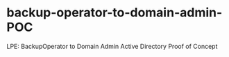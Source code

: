 # backup-operator-to-domain-admin-POC
 LPE: BackupOperator to Domain Admin Active Directory Proof of Concept
